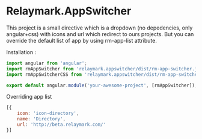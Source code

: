 # Relaymark.AppSwitcher

This project is a small directive which is a dropdown (no depedencies, only angular+css) with icons and url which redirect to ours projects.
But you can override the default list of app by using rm-app-list attribute.

Installation : 
```javascript
import angular from 'angular';
import rmAppSwitcher from 'relaymark.appswitcher/dist/rm-app-switcher.js'; 
import rmAppSwitcherCSS from 'relaymark.appswitcher/dist/rm-app-switcher.css'; 

export default angular.module('your-awesome-project', [rmAppSwitcher]);
```

Overriding app list
```javascript
[{
    icon: 'icon-directory',
    name: 'Directory',
    url: 'http://beta.relaymark.com/'
}]
```